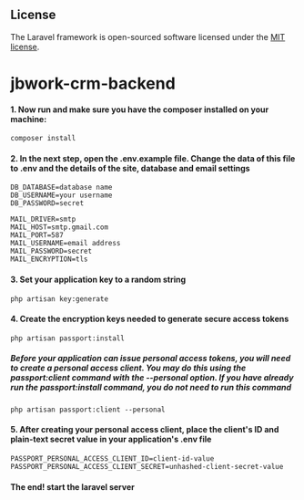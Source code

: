 ## License

The Laravel framework is open-sourced software licensed under the [MIT license](https://opensource.org/licenses/MIT).
# jbwork-crm-backend

#### 1. Now run and make sure you have the composer installed on your machine:
 ```
 composer install
 ```
 #### 2. In the next step, open the .env.example file. Change the data of this file to .env and the details of the site, database and email settings
```
DB_DATABASE=database name
DB_USERNAME=your username
DB_PASSWORD=secret

MAIL_DRIVER=smtp
MAIL_HOST=smtp.gmail.com
MAIL_PORT=587
MAIL_USERNAME=email address
MAIL_PASSWORD=secret
MAIL_ENCRYPTION=tls
```
#### 3. Set your application key to a random string
```
php artisan key:generate
```

#### 4. Create the encryption keys needed to generate secure access tokens
```
php artisan passport:install
```
##### Before your application can issue personal access tokens, you will need to create a personal access client. You may do this using the passport:client command with the --personal option. If you have already run the passport:install command, you do not need to run this command
```
php artisan passport:client --personal
```

#### 5. After creating your personal access client, place the client's ID and plain-text secret value in your application's .env file
```
PASSPORT_PERSONAL_ACCESS_CLIENT_ID=client-id-value
PASSPORT_PERSONAL_ACCESS_CLIENT_SECRET=unhashed-client-secret-value
``` 

#### The end! start the laravel server


